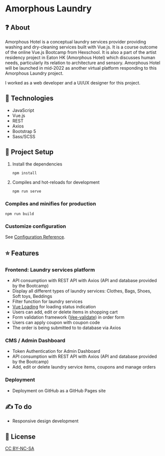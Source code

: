# Amorphous Laundry
## :question: About
Amorphous Hotel is a conceptual laundry services provider providing washing and dry-cleaning services built with Vue.js. It is a course outcome of the online Vue.js Bootcamp from Hexschool. It is also a part of the artist residency project in Eaton HK (Amorphous Hotel) which discusses human needs, particularly its relation to architecture and sensory. Amorphous Hotel will be launched in mid-2022 as another virtual platform responding to this Amorphous Laundry project.

I worked as a web developer and a UI/UX designer for this project.

## :hammer: Technologies
- JavaScript
- Vue.js
- REST
- Axios
- Bootstrap 5
- Sass/SCSS

## :thought_balloon: Project Setup
1. Install the dependencies
    ```
    npm install
    ```
2. Compiles and hot-reloads for development
    ```
    npm run serve
    ```

### Compiles and minifies for production
```
npm run build
```

### Customize configuration
See [Configuration Reference](https://cli.vuejs.org/config/).

## :star: Features
### Frontend: Laundry services platform
- API consumption with REST API with Axios (API and database provided by the Bootcamp)
- Display all different types of laundry services: Clothes, Bags, Shoes, Soft toys, Beddings
- Filter function for laundry services
- [Vue Loading](https://www.npmjs.com/package/vue-loading-overlay) for loading status indication
- Users can add, edit or delete items in shopping cart
- Form validation framework ([Vee-validate](https://vee-validate.logaretm.com/v4/)) in order form
- Users can apply coupon with coupon code
- The order is being submitted to to database via Axios

### CMS / Admin Dashboard
- Token Authentication for Admin Dashboard
- API consumption with REST API with Axios (API and database provided by the Bootcamp)
- Add, edit or delete laundry service items, coupons and manage orders

### Deployment
- Deployment on GitHub as a GitHub Pages site

## :writing_hand: To do
- Responsive design development

## :page_facing_up: License
[CC BY-NC-SA](https://creativecommons.org/licenses/by-nc-sa/4.0/)